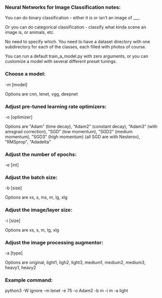 ### Neural Networks for Image Classification notes:

You can do binary classification - either it is or isn't an image of ___.

Or you can do categorical classification - classify what kinda scene an image is, or animals, etc.

No need to specify which. You need to have a dataset directory with one subdirectory for each of the classes, each filled with photos of course.

You can run a default train_a_model.py with zero arguments, or you can customize a model with several different preset tunings.

### Choose a model:

-m [model]

Options are cnn, lenet, vgg, deepnet

### Adjust pre-tuned learning rate optimizers:

-o [optimizer]

Options are "Adam" (time decay), "Adam2" (constant decay), "Adam3" (with amsgrad correction), 
"SGD" (low momentum), "SGD2" (medium momentum), "SGD3" (high momentum) (all SGD are with Nesterov),
"RMSprop", "Adadelta"

### Adjust the number of epochs:

-e [int]

### Adjust the batch size:

-b [size]

Options are xs, s, ms, m, lg, xlg

### Adjust the image/layer size:

-i [size]

Options are xs, s, m, lg, xlg

### Adjust the image processing augmentor:

-a [type]

Options are original, light1, ligh2, light3, medium1, medium2, medium3, heavy1, heavy2

### Example command:

python3 -W ignore -m lenet -e 75 -o Adam2 -b m -i m -a light
